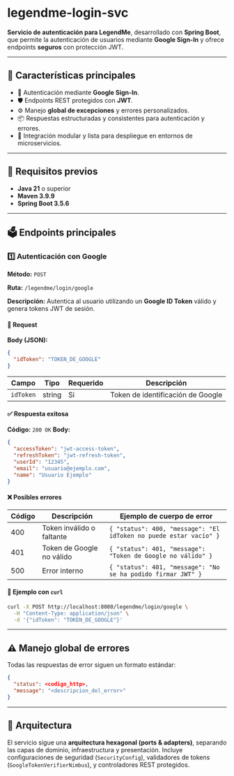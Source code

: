 # legendme-login-svc

**Servicio de autenticación para LegendMe**, desarrollado con **Spring Boot**, que permite la autenticación de usuarios mediante **Google Sign-In** y ofrece endpoints **seguros** con protección JWT.

---

## 🚀 Características principales

* 🔐 Autenticación mediante **Google Sign-In**.
* 🛡️ Endpoints REST protegidos con **JWT**.
* ⚙️ Manejo **global de excepciones** y errores personalizados.
* 📦 Respuestas estructuradas y consistentes para autenticación y errores.
* 🧱 Integración modular y lista para despliegue en entornos de microservicios.

---

## 🧰 Requisitos previos

* **Java 21** o superior
* **Maven 3.9.9**
* **Spring Boot 3.5.6**

---

## 🗳 Endpoints principales

### 1️⃣ Autenticación con Google

**Método:** `POST`

**Ruta:** `/legendme/login/google`

**Descripción:** Autentica al usuario utilizando un **Google ID Token** válido y genera tokens JWT de sesión.

#### 📩 Request

**Body (JSON):**

```json
{
  "idToken": "TOKEN_DE_GOOGLE"
}
```

| Campo     | Tipo   | Requerido | Descripción                       |
| --------- | ------ |-----------| --------------------------------- |
| `idToken` | string | Si        | Token de identificación de Google |

#### ✅ Respuesta exitosa

**Código:** `200 OK`
**Body:**

```json
{
  "accessToken": "jwt-access-token",
  "refreshToken": "jwt-refresh-token",
  "userId": "12345",
  "email": "usuario@ejemplo.com",
  "name": "Usuario Ejemplo"
}
```

#### ❌ Posibles errores

| Código | Descripción               | Ejemplo de cuerpo de error                                        |
|--------|---------------------------|-------------------------------------------------------------------|
| 400    | Token inválido o faltante | `{ "status": 400, "message": "El idToken no puede estar vacío" }` |
| 401    | Token de Google no válido | `{ "status": 401, "message": "Token de Google no válido" }`       |
| 500    | Error interno              | `{ "status": 401, "message": "No se ha podido firmar JWT" }`      |

#### 🧪 Ejemplo con `curl`

```bash
curl -X POST http://localhost:8080/legendme/login/google \
  -H "Content-Type: application/json" \
  -d '{"idToken": "TOKEN_DE_GOOGLE"}'
```

---

## ⚠️ Manejo global de errores

Todas las respuestas de error siguen un formato estándar:

```json
{
  "status": <codigo_http>,
  "message": "<descripcion_del_error>"
}
```

---

## 🧩 Arquitectura

El servicio sigue una **arquitectura hexagonal (ports & adapters)**, separando las capas de dominio, infraestructura y presentación.
Incluye configuraciones de seguridad (`SecurityConfig`), validadores de tokens (`GoogleTokenVerifierNimbus`), y controladores REST protegidos.
